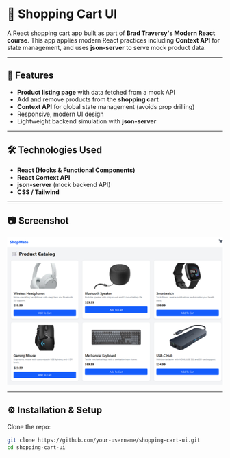 # 🛒 Shopping Cart UI

A React shopping cart app built as part of **Brad Traversy's Modern React course**. This app applies modern React practices including **Context API** for state management, and uses **json-server** to serve mock product data.

---

## 🚀 Features

- **Product listing page** with data fetched from a mock API
- Add and remove products from the **shopping cart**
- **Context API** for global state management (avoids prop drilling)
- Responsive, modern UI design
- Lightweight backend simulation with **json-server**

---

## 🛠️ Technologies Used

- **React (Hooks & Functional Components)**
- **React Context API**
- **json-server** (mock backend API)
- **CSS / Tailwind**

---

## 📷 Screenshot

![Shopping Cart Screenshot](./project-5.png)

---

## ⚙️ Installation & Setup

Clone the repo:

```bash
git clone https://github.com/your-username/shopping-cart-ui.git
cd shopping-cart-ui
```
